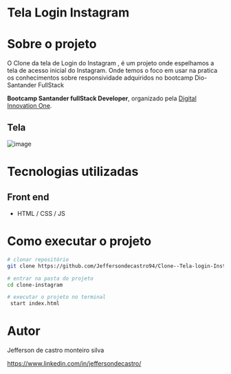 # Tela Login Instagram 


# Sobre o projeto

O Clone da tela de Login do Instagram , é um projeto onde espelhamos a tela de acesso inicial do Instagram. Onde temos o foco em usar na pratica os conhecimentos sobre 
responsividade adquiridos no bootcamp Dio-Santander FullStack

**Bootcamp Santander fullStack Developer**, organizado pela [Digital Innovation One](https://www.dio.me/ "Site da Dio").



## Tela 
![image](https://user-images.githubusercontent.com/60047670/179427374-c1556da2-e043-489b-8fa2-5135e00c611f.png) 



# Tecnologias utilizadas
## Front end
- HTML / CSS / JS

# Como executar o projeto

```bash
# clonar repositório
git clone https://github.com/Jeffersondecastro94/Clone--Tela-login-Instagram

# entrar na pasta do projeto 
cd clone-instagram

# executar o projeto no terminal 
 start index.html
```

# Autor

Jefferson de castro monteiro silva

https://www.linkedin.com/in/jeffersondecastro/
